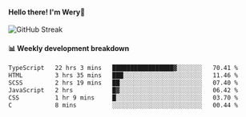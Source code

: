 #### Hello there! I'm Wery👋


![GitHub Streak](https://github-readme-streak-stats.herokuapp.com/?user=weryzebra-yue&theme=swift&hide_border=false&include_all_commits=true)



#### 📊 Weekly development breakdown
<!--START_SECTION:waka-->

```txt
TypeScript   22 hrs 3 mins   █████████████████▓░░░░░░░   70.41 %
HTML         3 hrs 35 mins   ███░░░░░░░░░░░░░░░░░░░░░░   11.46 %
SCSS         2 hrs 19 mins   ██░░░░░░░░░░░░░░░░░░░░░░░   07.40 %
JavaScript   2 hrs           █▓░░░░░░░░░░░░░░░░░░░░░░░   06.42 %
CSS          1 hr 9 mins     █░░░░░░░░░░░░░░░░░░░░░░░░   03.70 %
C            8 mins          ░░░░░░░░░░░░░░░░░░░░░░░░░   00.44 %
```

<!--END_SECTION:waka-->
